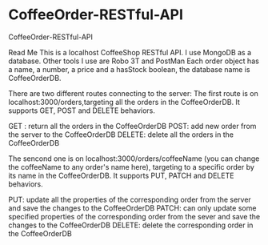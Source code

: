 # CoffeeOrder-RESTful-API
CoffeeOrder-RESTful-API

Read Me
This is a localhost CoffeeShop RESTful API. I use MongoDB as a database. Other tools I use are Robo 3T and PostMan
Each order object has a name, a number, a price and a hasStock boolean, the database name is CoffeeOrderDB.

There are two different routes connecting to the server:
The first route is on localhost:3000/orders,targeting all the orders in the CoffeeOrderDB. 
It supports GET, POST and DELETE behaviors.

 GET : return all the orders in the CoffeeOrderDB
 POST:  add new order from the server to the CoffeeOrderDB
 DELETE: delete all the orders in the CoffeeOrderDB
 
 
The sencond one is on localhost:3000/orders/coffeeName (you can change the coffeeName to any order's name here),
targeting to a specific order by its name in the CoffeeOrderDB. 
It supports PUT, PATCH and DELETE behaviors.

 PUT: update all the properties of the corresponding order from the server and save the changes to the CoffeeOrderDB
 PATCH: can only update some specified properties of the corresponding order from the sever and save the changes to the CoffeeOrderDB
 DELETE: delete the corresponding order in the CoffeeOrderDB
